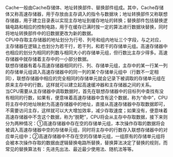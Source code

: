 Cache一般由Cache存储体、地址转换部件、替换部件组成。其中，Cache存储体又称高速存储器，用于存放由主存调入的指令与数据块；地址转换部件又称联想存储器，用于建立目录表以实现主存地址到缓存地址的转换；替换部件包括替换逻辑电路和相应的控制电路，用于在缓存已满时按一定的算法进行数据块替换，同时将地址转换部件中的旧数据更改为新的数据。    
CPU中存取主存储器的地址划分为行号、列号和组内地址三个字段，与之对应，主存储器在逻辑上也划分为若干行，若干列，和若干的存储单元组。高速存储器中也相应的划分为相同的列数与相同大小的存储单元组，但行数比主存少得多。高速存储器中就存储着主存中的一小部分数据。    
联想存储器有着与高速存储器相同的行、列、存储单元组，主存中的某一行某一列的存储单元组调入高速存储器中的同一列的某个存储单元组中（行数不一定相同），联想存储器中相应的完全相同的存储单元就会记录下被调取的存储单元组在原来主存中的行数。这样就可以建立起高速缓冲器和主存储器之间的关系。    
当CPU需要从主存储器中调取数据时，首先在联想存储器中的目标列中查找有没有相同的行数，如果有，便意味着高速存储器中含有这个数据，称为“命中”，CPU将主存中的地址映射为高速存储器中的地址，直接从高速存储器中存取数据即可，不需要访问主存，这样就可以大大增加效率，减少存取速度；如果没有，便意味着高速存储器中不含这个数据，称为“脱靶”，CPU将会从主存中存取数据，接下来则分为两种情况：①高速存储器中存在空的存储单元组，本次操作存取的数据将会被调入高速存储器中空的存储单元组，同时将主存中的行数存入联想存储器中的对应单元组中；②高速存储器中不存在空的存储单元组，一组原有的存储单元组将会被本次操作存取的数据由逻辑替换电路所替换，替换算法决定了替换的规则，而常见的替换算法有：先进先出法、最近最少使用法、随机法等等。
